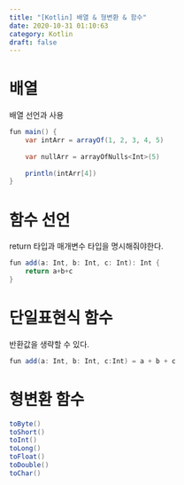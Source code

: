 ```yaml
---
title: "[Kotlin] 배열 & 형변환 & 함수"
date: 2020-10-31 01:10:63
category: Kotlin
draft: false
---
```


# 배열

배열 선언과 사용

```java
fun main() {
    var intArr = arrayOf(1, 2, 3, 4, 5)
    
    var nullArr = arrayOfNulls<Int>(5)
    
    println(intArr[4])
}
```

# 함수 선언

return 타입과 매개변수 타입을 명시해줘야한다.

```java
fun add(a: Int, b: Int, c: Int): Int {
    return a+b+c
}
```

# 단일표현식 함수

반환값을 생략할 수 있다.

```java
fun add(a: Int, b: Int, c:Int) = a + b + c
```


# 형변환 함수

```java
toByte()
toShort()
toInt()
toLong()
toFloat()
toDouble()
toChar()
```
